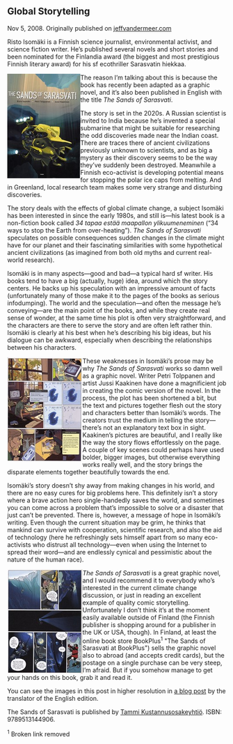 ## Global Storytelling

Nov 5, 2008. Originally published on [jeffvandermeer.com](https://www.jeffvandermeer.com/2008/11/05/global-storytelling/)

Risto Isomäki is a Finnish science journalist, environmental activist, and science fiction writer. He’s published several novels and short stories and been nominated for the Finlandia award (the biggest and most prestigious Finnish literary award) for his sf ecothriller Sarasvatin hiekkaa.

<img align="left" src="sands_of_sarasvati_cover.jpg" alt="Book cover has a yellow submersible research vehicle">The reason I’m talking about this is because the book has recently been adapted as a graphic novel, and it’s also been published in English with the title _The Sands of Sarasvati_.

The story is set in the 2020s. A Russian scientist is invited to India because he’s invented a special submarine that might be suitable for researching the odd discoveries made near the Indian coast. There are traces there of ancient civilizations previously unknown to scientists, and as big a mystery as their discovery seems to be the way they’ve suddenly been destroyed. Meanwhile a Finnish eco-activist is developing potential means for stopping the polar ice caps from melting. And in Greenland, local research team makes some very strange and disturbing discoveries.

The story deals with the effects of global climate change, a subject Isomäki has been interested in since the early 1980s, and still is—his latest book is a non-fiction book called _34 tapaa estää maapallon ylikuumeneminen_ (“34 ways to stop the Earth from over-heating”). _The Sands of Sarasvati_ speculates on possible consequences sudden changes in the climate might have for our planet and their fascinating similarities with some hypothetical ancient civilizations (as imagined from both old myths and current real-world research).

Isomäki is in many aspects—good and bad—a typical hard sf writer. His books tend to have a big (actually, huge) idea, around which the story centers. He backs up his speculation with an impressive amount of facts (unfortunately many of those make it to the pages of the books as serious infodumping). The world and the speculation—and often the message he’s conveying—are the main point of the books, and while they create real sense of wonder, at the same time his plot is often very straightforward, and the characters are there to serve the story and are often left rather thin. Isomäki is clearly at his best when he’s describing his big ideas, but his dialogue can be awkward, especially when describing the relationships between his characters.

<img align="left" src="sands_of_sarasvati_1.jpg" alt="">These weaknesses in Isomäki’s prose may be why _The Sands of Sarasvati_ works so damn well as a graphic novel. Writer Petri Tolppanen and artist Jussi Kaakinen have done a magnificient job in creating the comic version of the novel. In the process, the plot has been shortened a bit, but the text and pictures together flesh out the story and characters better than Isomäki’s words. The creators trust the medium in telling the story—there’s not an explanatory text box in sight. Kaakinen’s pictures are beautiful, and I really like the way the story flows effortlessly on the page. A couple of key scenes could perhaps have used bolder, bigger images, but otherwise everything works really well, and the story brings the disparate elements together beautifully towards the end.

Isomäki’s story doesn’t shy away from making changes in his world, and there are no easy cures for big problems here. This definitely isn’t a story where a brave action hero single-handedly saves the world, and sometimes you can come across a problem that’s impossible to solve or a disaster that just can’t be prevented. There is, however, a message of hope in Isomäki’s writing. Even though the current situation may be grim, he thinks that mankind can survive with cooperation, scientific research, and also the aid of technology (here he refreshingly sets himself apart from so many eco-activists who distrust all technology—even when using the Internet to spread their word—and are endlessly cynical and pessimistic about the nature of the human race).

<img align="left" src="sands_of_sarasvati_2.jpg" alg="">_The Sands of Sarasvati_ is a great graphic novel, and I would recommend it to everybody who’s interested in the current climate change discussion, or just in reading an excellent example of quality comic storytelling. Unfortunately I don’t think it’s at the moment easily available outside of Finland (the Finnish publisher is shopping around for a publisher in the UK or USA, though). In Finland, at least the online book store BookPlus<sup>1</sup> "The Sands of Sarasvati at BookPlus") sells the graphic novel also to abroad (and accepts credit cards), but the postage on a single purchase can be very steep, I’m afraid. But if you somehow manage to get your hands on this book, grab it and read it.

You can see the images in this post in higher resolution in [a blog post](https://chawedrosin.wordpress.com/2008/09/30/the-sands-of-sarasvati/ "The Sands of Sarasvati -- the Chawed Rosin") by the translator of the English edition.

The Sands of Sarasvati is published by [Tammi Kustannusosakeyhtiö](http://www.tammi.fi/). ISBN: 9789513144906.

<sup>1</sup> Broken link removed
